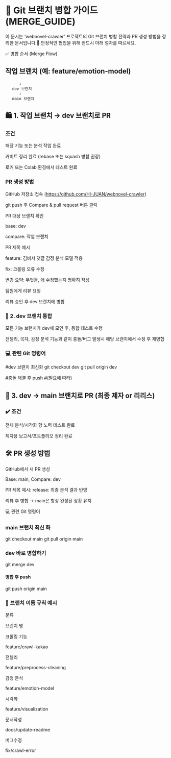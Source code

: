 # 🔀 Git 브랜치 병합 가이드 (MERGE_GUIDE)

이 문서는 'webnovel-crawler' 프로젝트의 Git 브랜치 병합 전략과 PR 생성 방법을 정리한 문서입니다.📍 안정적인 협업을 위해 반드시 아래 절차를 따르세요.

✅ 병합 순서 (Merge Flow)

## 작업 브랜치 (예: feature/emotion-model)
          ↓
       dev 브랜치
          ↓
       main 브랜치

## 🛍 1. 작업 브랜치 → dev 브랜치로 PR

### 조건

해당 기능 또는 분석 작업 완료

커미트 정리 완료 (rebase 또는 squash 병합 권장)

로커 또는 Colab 환경에서 테스트 완료

### PR 생성 방법

GitHub 저장소 접속 (https://github.com/HI-JUAN/webnovel-crawler)

git push 후 Compare & pull request 버튼 클릭

PR 대상 브랜치 확인

base: dev

compare: 작업 브랜치

PR 제목 예시

feature: 김비서 댓글 감정 분석 모델 적용

fix: 크롤링 오류 수정

변경 요약: 무엇을, 왜 수정했는지 명확히 작성

팀원에게 리뷰 요청

리뷰 승인 후 dev 브랜치에 병합

### 🔪 2. dev 브랜치 통합

모든 기능 브랜치가 dev에 모인 후, 통합 테스트 수행

전첼리, 목차, 감정 분석 기능과 같이 충돌/버그 발생시 해당 브랜치에서 수정 후 재병합

### 💻 관련 Git 명령어

#dev 브랜치 최신화
git checkout dev
git pull origin dev

#충돌 해결 후 push
#(필요에 따라)

## 🚀 3. dev → main 브랜치로 PR (최종 제자 or 리리스)

### ✔️ 조건

전체 분석/시각화 향 노력 테스트 완료

제자용 보고서/포트폴리오 정리 완료

## 🛠 PR 생성 방법

GitHub에서 새 PR 생성

Base: main, Compare: dev

PR 제목 예시: release: 최종 분석 결과 반영

리뷰 후 병합 → main은 항상 완성된 상황 유지

💻 관련 Git 명령어

### main 브랜치 최신 화
git checkout main
git pull origin main

### dev 바로 병합하기
git merge dev

#### 병합 후 push
git push origin main

### 📌 브랜치 이름 규칙 예시

분류

브랜치 명

크롤링 기능

feature/crawl-kakao

전첼리

feature/preprocess-cleaning

감정 분석

feature/emotion-model

시각화

feature/visualization

문서작성

docs/update-readme

버그수정

fix/crawl-error